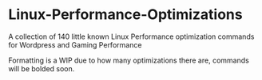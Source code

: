 # Linux-Performance-Optimizations

A collection of 140 little known Linux Performance optimization commands for Wordpress and Gaming Performance

Formatting is a WIP due to how many optimizations there are, commands will be bolded soon.
